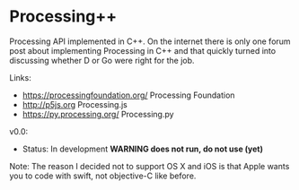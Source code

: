 # Processing++

Processing API implemented in C++. On the internet there is only one forum post about implementing Processing in C++ and that quickly turned into discussing whether D or Go were right for the job.

Links:
- https://processingfoundation.org/ Processing Foundation
- http://p5js.org Processing.js
- https://py.processing.org/ Processing.py

v0.0:
- Status: In development **WARNING does not run, do not use (yet)**

Note:
The reason I decided not to support OS X and iOS is that Apple wants you to code with swift, not objective-C like before.
